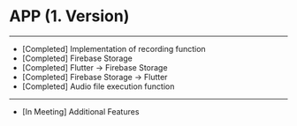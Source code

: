 # APP (1. Version)
---

- [Completed] Implementation of recording function
- [Completed] Firebase Storage
- [Completed] Flutter -> Firebase Storage
- [Completed] Firebase Storage -> Flutter
- [Completed] Audio file execution function
---

- [In Meeting] Additional Features

